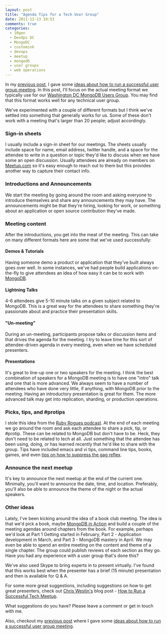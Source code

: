 ```yaml
---
layout: post
title: "Agenda Tips for a Tech User Group"
date: 2011-12-13 19:53
comments: true
categories:
  - 10gen
  - DevOps DC
  - MongoDC
  - customink
  - devops
  - meetup
  - mongodb
  - user groups
  - web operations
---
```

In my [previous post](http://nathenharvey.com/blog/2011/12/13/tips-for-hosting-a-tech-user-group/), I gave some [ideas about how to run a successful user group meeting](http://nathenharvey.com/blog/2011/12/13/tips-for-hosting-a-tech-user-group/). In this post, I'll focus on the actual meeting format we typically use for our [Washington DC MongoDB Users Group](http://www.meetup.com/Washington-DC-MongoDB-Users-Group/). You may find that this format works well for any technical user group.

We've experimented with a couple of different formats but I think we've settled into something that generally works for us. Some of these don't work with a meeting that's larger than 20 people; adjust accordingly.
<!--more-->
### Sign-in sheets
I usually include a sign-in sheet for our meetings. The sheets usually include space for name, email address, twitter handle, and a space for the attendee to write in a question or topic they'd like to discuss when we have some an open discussion. Usually attendees are already on members on [Meetup.com](http://www.meetup.com/) so it's easy enough to reach out to them but this provides another way to capture their contact info.

### Introductions and Announcements
We start the meeting by going around the room and asking everyone to introduce themselves and share any announcements they may have. The announcements might be that they're hiring, looking for work, or something about an application or open source contribution they've made.

### Meeting content
After the introductions, you get into the meat of the meeting. This can take on many different formats here are some that we've used successfully:

#### Demos &amp; Tutorials
Having someone demo a product or application that they've built always goes over well. In some instances, we've had people build applications on-the-fly to give attendees an idea of how easy it can be to work with [MongoDB](http://www.mongodb.org/).

#### Lightning Talks
4-6 attendees give 5-10 minute talks on a given subject related to MongoDB. This is a great way for the attendees to share something they're passionate about and practice their presentation skills.

#### "Un-meeting"
During an un-meeting, participants propose talks or discussion items and that drives the agenda for the meeting. I try to leave time for this sort of attendee-driven agenda in every meeting, even when we have scheduled presenters.

#### Presentations
It's great to line-up one or two speakers for the meeting. I think the best combination of speakers for a MongoDB meeting is to have one "intro" talk and one that is more advanced. We always seem to have a number of attendees who have done very little, if anything, with MongoDB prior to the meeting. Having an introductory presentation is great for them. The more advanced talk may get into replication, sharding, or production operations.

### Picks, tips, and #protips
I stole this idea from the [Ruby Rogues podcast](http://rubyrogues.com/). At the end of each meeting we go around the room and ask each attendee to share a pick, tip, or #protip. These can be related to MongoDB but don't have to be. Heck, they don't need to be related to tech at all. Just something that the attendee has been using, doing, or has learned recently that he'd like to share with the group. Tips have included emacs and vi tips, command line tips, books, games, and even [tips on how to suppress the gag reflex](http://www.wikihow.com/Suppress-the-Gag-Reflex).

### Announce the next meetup
It's key to announce the next meetup at the end of the current one. Minimally, you'll want to announce the date, time, and location. Preferably, you'll also be able to announce the theme of the night or the actual speakers.

### Other ideas
Lately, I've been kicking around the idea of a book club meeting. The idea is that we'd pick a book, maybe [MongoDB in Action](http://www.manning.com/banker/) and build a couple of the meeting agendas around chapters from the book. For example, perhaps we'd look at Part 1 Getting started in February, Part 2 - Application development in March, and Part 3 - MongoDB mastery in April. We may even be able to spend an entire meeting on the content and theme of a single chapter. The group could publish reviews of each section as they go. Have you had any experience with a user group that's done this?

We've also used Skype to bring experts in to present virtually. I've found that this works best when the presenter has a brief (15 minute) presentation and then is available for Q & A.

For some more great suggestions, including suggestions on how to get great presenters, check out [Chris Westin's](https://twitter.com/cwestin63) blog post - [How to Run a Successful Tech Meetup](https://www.bookofbrilliantthings.com/blog/how-to-run-a-successful-tech-meetup).

What suggestions do you have? Please leave a comment or get in touch with me.

Also, checkout my [previous post](http://nathenharvey.com/blog/2011/12/13/tips-for-hosting-a-tech-user-group/) where I gave some [ideas about how to run a successful user group meeting](http://nathenharvey.com/blog/2011/12/13/tips-for-hosting-a-tech-user-group/).